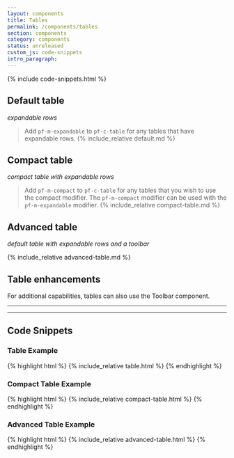 ```yaml
---
layout: components
title: Tables
permalink: /components/tables
section: components
category: components
status: unreleased
custom_js: code-snippets
intro_paragraph:
---
```

<!-- remove this style block once code is merged to developers.redhat.com -->
<style>
  @media screen and (max-width: 768px) {
    .pf-c-table__toggle .pf-c-button.pf-m-expanded>* {
      transform: rotate(0) !important;
    }
  }
  @media screen and (max-width: 768px) and (min-width: 320px) {
    .rhd-c-table .rhd-m-register {
      justify-self: baseline;
    }
  }
  .rhd-c-table {
    --pf-c-table__expandable-row--before--BackgroundColor: #ee0000;
  }
  .rhd-c-table .pf-c-button:hover:after {
    border-color: transparent;
  }
  .rhd-c-table .rhd-m-register {
    padding-left: 0;
  }
  .rhd-m-nested-table thead tr {
    border-bottom: 0 !important;
  }
  .rhd-m-nested-table thead tr th {
    padding-bottom: 8px;
  }
  .rhd-m-nested-table tbody tr th {
    padding-top: 8px;
  }
  .rhd-m-nested-table tbody tr td {
    padding-top: 8px;
  }
  .rhd-m-nested-table thead tr>*:first-child {
    padding-left: 0;
  }
  .rhd-m-nested-table tbody tr>*:first-child {
    padding-left: 0;
  }
  .pf-c-table .pf-c-table__expandable-row-content h6 {
    font-size: 14px;
    font-weight: 600;
  }
  .pf-c-table .pf-c-table__expandable-row-content p {
    font-size: 14px;
  }
</style>
{% include code-snippets.html %}

## Default table
_expandable rows_

> Add `pf-m-expandable` to `pf-c-table` for any tables that have expandable rows.
{% include_relative default.md %}

## Compact table
_compact table with expandable rows_

> Add `pf-m-compact` to `pf-c-table` for any tables that you wish to use the compact modifier. The `pf-m-compact` modifier can be used with the `pf-m-expandable` modifier.
{% include_relative compact-table.md %}

## Advanced table
_default table with expandable rows and a toolbar_

{% include_relative advanced-table.md %}

## Table enhancements
For additional capabilities, tables can also use the Toolbar component.

---
---

<h2 id="code">Code Snippets</h2>

### Table Example
{% highlight html %}
{% include_relative table.html %}
{% endhighlight %}

### Compact Table Example
{% highlight html %}
{% include_relative compact-table.html %}
{% endhighlight %}

### Advanced Table Example
{% highlight html %}
{% include_relative advanced-table.html %}
{% endhighlight %}
